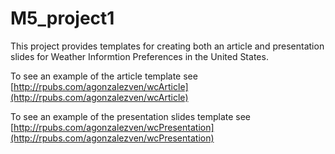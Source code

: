 # M5_project1

This project provides templates for creating both an article and presentation slides for Weather Informtion Preferences in the United States.

To see an example of the article template see [http://rpubs.com/agonzalezven/wcArticle](http://rpubs.com/agonzalezven/wcArticle)

To see an example of the presentation slides template see [http://rpubs.com/agonzalezven/wcPresentation](http://rpubs.com/agonzalezven/wcPresentation)
